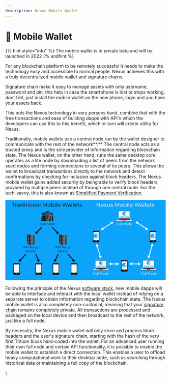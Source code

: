 ```yaml
---
description: Nexus Mobile Wallet
---
```


# 📱 Mobile Wallet

{% hint style="info" %}
The mobile wallet is in private beta and will be launched in 2022
{% endhint %}

For any blockchain platform to be remotely successful it needs to make the technology easy and  accessible to normal people. Nexus achieves this with a truly decentralized mobile wallet and signature chains.&#x20;

Signature chain make it easy to manage assets with only username, password and pin, this help in case the smartphone is lost or stops working, dont fret, just install the mobile wallet on the new phone, login and you have your assets back.

This puts the Nexus technology in very persons hand, combine that with the free transactions and ease of building dapps with API's which the developers can use this to this benefit, which in-turn will create utility for Nexus.

Traditionally, mobile wallets use a central node run by the wallet designer to communicate with the rest of the network**.** The central node acts as a trusted proxy and is the sole provider of information regarding blockchain state. The Nexus wallet, on the other hand, runs the same desktop core, operates as a lite node by downloading a list of peers from the network seed nodes and forming connections to several of its peers. This allows the wallet to broadcast transactions directly to the network and detect confirmations by checking for inclusion against block headers. The Nexus mobile wallet gains added security by being able to verify block headers provided by multiple peers instead of through one central node. For the tech-savvy, this is also known as [Simplified Payment Verification](https://wiki.bitcoinsv.io/index.php/Simplified\_Payment\_Verification).

![](../.gitbook/assets/MW.png)

Following the principle of the Nexus [software stack](https://tech.nexus.io/software-stack), new mobile dapps will be able to interface and interact with the local wallet instead of relying on a separate server to obtain information regarding blockchain state. The Nexus mobile wallet is also completely non-custodial, meaning that your [signature chain](https://tech.nexus.io/signature-chains) remains completely private. All transactions are processed and packaged on the local device and then broadcast to the rest of the network, just like a full node.&#x20;

By necessity, the Nexus mobile wallet will only store and process block headers and the user's signature chain, starting with the hash of the very first Tritium block hard-coded into the wallet. For an advanced user running their own full node and certain API functionality, it is possible to enable the mobile wallet to establish a direct connection. This enables a user to offload heavy computational work to their desktop node, such as searching through historical data or maintaining a full copy of the blockchain.&#x20;

\
